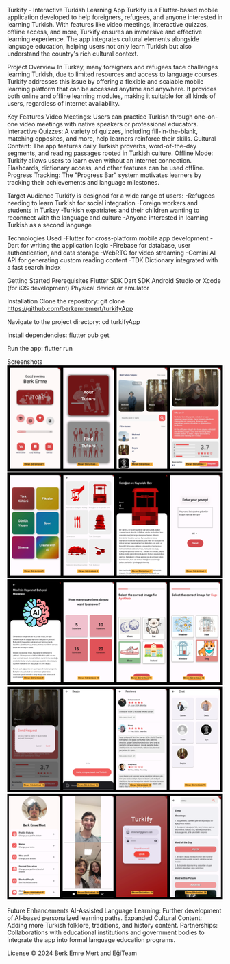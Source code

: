 Turkify - Interactive Turkish Learning App
Turkify is a Flutter-based mobile application developed to help foreigners, refugees, and anyone interested in learning Turkish. With features like video meetings, interactive quizzes, offline access, and more, Turkify ensures an immersive and effective learning experience. The app integrates cultural elements alongside language education, helping users not only learn Turkish but also understand the country's rich cultural context.

Project Overview
In Turkey, many foreigners and refugees face challenges learning Turkish, due to limited resources and access to language courses. Turkify addresses this issue by offering a flexible and scalable mobile learning platform that can be accessed anytime and anywhere. It provides both online and offline learning modules, making it suitable for all kinds of users, regardless of internet availability.

Key Features
Video Meetings: Users can practice Turkish through one-on-one video meetings with native speakers or professional educators.
Interactive Quizzes: A variety of quizzes, including fill-in-the-blank, matching opposites, and more, help learners reinforce their skills.
Cultural Content: The app features daily Turkish proverbs, word-of-the-day segments, and reading passages rooted in Turkish culture.
Offline Mode: Turkify allows users to learn even without an internet connection. Flashcards, dictionary access, and other features can be used offline.
Progress Tracking: The "Progress Bar" system motivates learners by tracking their achievements and language milestones.

Target Audience
Turkify is designed for a wide range of users:
-Refugees needing to learn Turkish for social integration
-Foreign workers and students in Turkey
-Turkish expatriates and their children wanting to reconnect with the language and culture
-Anyone interested in learning Turkish as a second language

Technologies Used
-Flutter for cross-platform mobile app development
-Dart for writing the application logic
-Firebase for database, user authentication, and data storage
-WebRTC for video streaming
-Gemini AI API for generating custom reading content
-TDK Dictionary integrated with a fast search index

Getting Started
Prerequisites
Flutter SDK
Dart SDK
Android Studio or Xcode (for iOS development)
Physical device or emulator

Installation
Clone the repository:
git clone https://github.com/berkemremert/turkifyApp

Navigate to the project directory:
cd turkifyApp

Install dependencies:
flutter pub get

Run the app:
flutter run

Screenshots
![ScreenShot](/assets/ss1.png?raw=true "Screenshot1")
![ScreenShot](/assets/ss2.png?raw=true "Screenshot2")
![ScreenShot](/assets/ss3.png?raw=true "Screenshot3")
![ScreenShot](/assets/ss4.png?raw=true "Screenshot4")
![ScreenShot](/assets/ss5.png?raw=true "Screenshot5")

Future Enhancements
AI-Assisted Language Learning: Further development of AI-based personalized learning paths.
Expanded Cultural Content: Adding more Turkish folklore, traditions, and history content.
Partnerships: Collaborations with educational institutions and government bodies to integrate the app into formal language education programs.

License
© 2024 Berk Emre Mert and EğiTeam